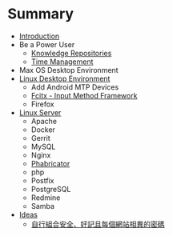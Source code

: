 # Summary

* [Introduction](README.md)
* Be a Power User
   * [Knowledge Repositories](contents/knowledge_repositories.md)
   * [Time Management](contents/time_management.md)
* Max OS Desktop Environment
* [Linux Desktop Environment](contents/linux_desktop_environment.md)
   * Add Android MTP Devices
   * [Fcitx - Input Method Framework](contents/fcitx_-_input_method_framework.md)
   * Firefox
* [Linux Server](contents/linux_server.md)
   * Apache
   * Docker
   * Gerrit
   * MySQL
   * Nginx
   * [Phabricator](contents/phabricator.md)
   * php
   * Postfix
   * PostgreSQL
   * Redmine
   * Samba
* [Ideas](contents/ideas.md)
   * [自行組合安全、好記且每個網站相異的密碼](contents/zi_xing_zu_he_an_quan_3001_hao_ji_qie_mei_ge_wang_zhan_xiang_yi_de_mi_ma.md)

